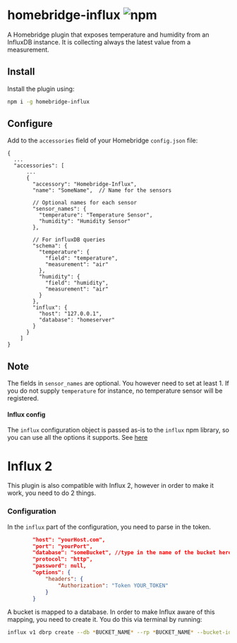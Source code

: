 # homebridge-influx ![npm](https://img.shields.io/npm/v/homebridge-influx?style=flat-square)

A Homebridge plugin that exposes temperature and humidity from an InfluxDB instance. It is collecting always the latest value from a measurement.


## Install

Install the plugin using:

```bash
npm i -g homebridge-influx
```


## Configure

Add to the `accessories` field of your Homebridge `config.json` file:

```
{
  ...
  "accessories": [
      ...
      {
        "accessory": "Homebridge-Influx",
        "name": "SomeName",  // Name for the sensors

        // Optional names for each sensor
        "sensor_names": {
          "temperature": "Temperature Sensor",
          "humidity": "Humidity Sensor"
        },

        // For influxDB queries
        "schema": {
          "temperature": {
            "field": "temperature",
            "measurement": "air"
          },
          "humidity": {
            "field": "humidity",
            "measurement": "air"
          }
        },
        "influx": {
          "host": "127.0.0.1",
          "database": "homeserver"
        }
      }
    ]
}
```

## Note
The fields in `sensor_names` are optional. You however need to set at least 1. If you do not supply `temperature` for instance, no temperature sensor will be registered.

#### Influx config
The `influx` configuration object is passed as-is to the `influx` npm library, so you can use all the options it supports. 
See [here](https://node-influx.github.io/class/src/index.js~InfluxDB.html#instance-constructor-constructor)

# Influx 2

This plugin is also compatible with Influx 2, however in order to make it work, you need to do 2 things.

### Configuration

In the `influx` part of the configuration, you need to parse in the token.

```json
        "host": "yourHost.com",
        "port": "yourPort",
        "database": "someBucket", //type in the name of the bucket here
        "protocol": "http",
        "password": null,
        "options": {
            "headers": {
                "Authorization": "Token YOUR_TOKEN"
            }
        }
```

A bucket is mapped to a database. In order to make Influx aware of this mapping, you need to create it. You do this via terminal by running:
```bash
influx v1 dbrp create --db *BUCKET_NAME* --rp *BUCKET_NAME* --bucket-id *BUCKET_ID* --default
```
